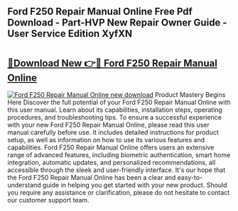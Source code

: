 ## Ford F250 Repair Manual Online Free Pdf Download - Part-HVP New Repair Owner Guide - User Service Edition XyfXN

# <h2><a href="http://bc45191.oget.top/?id=Ford+F250+Repair+Manual+Online">🔗Download New 👉🔴 Ford F250 Repair Manual Online</a></h2>

[![Ford F250 Repair Manual Online new download](https://i.imgur.com/5g1atiW.png)](http://bc45191.oget.top/?id=Ford+F250+Repair+Manual+Online)
Product Mastery Begins Here Discover the full potential of your Ford F250 Repair Manual Online with this user manual. Learn about its capabilities, installation steps, operating procedures, and troubleshooting tips. To ensure a successful experience with your new Ford F250 Repair Manual Online, please read this user manual carefully before use. It includes detailed instructions for product setup, as well as information on how to use its various features and capabilities. Ford F250 Repair Manual Online offers users an extensive range of advanced features, including biometric authentication, smart home integration, automatic updates, and personalized recommendations, all accessible through the sleek and user-friendly interface. It's our hope that the Ford F250 Repair Manual Online has been a clear and easy-to-understand guide in helping you get started with your new product. Should you require any assistance or clarification, please do not hesitate to contact our customer support team.
